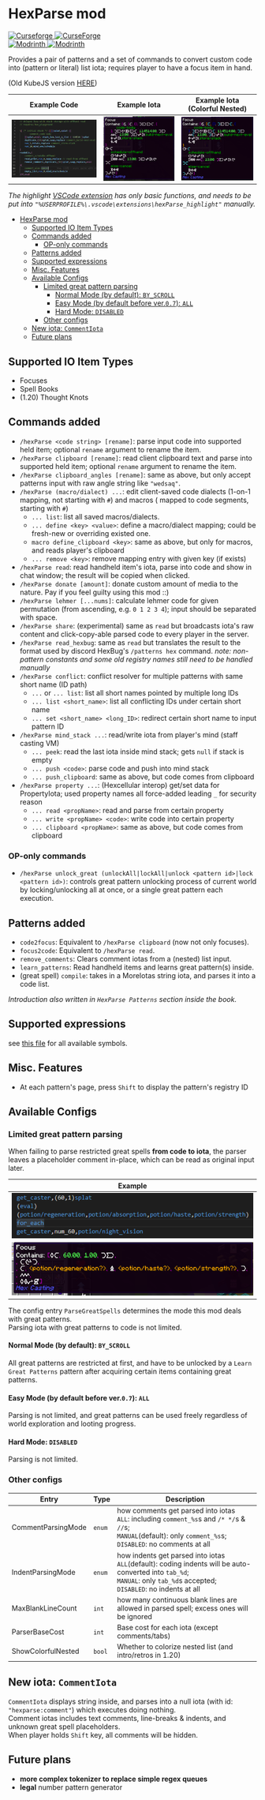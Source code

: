 # HexParse mod

[![Curseforge](https://badges.moddingx.org/curseforge/versions/1148731) ![CurseForge](https://badges.moddingx.org/curseforge/downloads/1148731)](https://www.curseforge.com/minecraft/mc-mods/hexparse)  
[![Modrinth](https://badges.moddingx.org/modrinth/versions/WjFyIzFj) ![Modrinth](https://badges.moddingx.org/modrinth/downloads/WjFyIzFj)](https://modrinth.com/mod/hexparse)

Provides a pair of patterns and a set of commands to convert custom code into (pattern or literal) list iota; requires
player to have a focus item in hand.

(Old KubeJS version [HERE](https://github.com/YukkuriC/hex_playground/blob/1.19/server_scripts/Parser.js))

| Example Code                                                                    | Example Iota                                                                    | Example Iota (Colorful Nested)                                                                        |
|---------------------------------------------------------------------------------|---------------------------------------------------------------------------------|-------------------------------------------------------------------------------------------------------|
| ![Code](https://github.com/YukkuriC/HexParseMod/raw/main/img/sample%20code.png) | ![Iota](https://github.com/YukkuriC/HexParseMod/raw/main/img/sample%20iota.png) | ![Iota (Colorful)](https://github.com/YukkuriC/HexParseMod/raw/main/img/colorful%20nested%20iota.png) |

_The
highlight [VSCode extension](https://github.com/YukkuriC/hexParse_scripts/tree/main/.vscode/extensions/hexParse_highlight)
has only basic functions, and needs to be put into `"%USERPROFILE%\.vscode\extensions\hexParse_highlight"` manually._

<!-- TOC -->

* [HexParse mod](#hexparse-mod)
    * [Supported IO Item Types](#supported-io-item-types)
    * [Commands added](#commands-added)
        * [OP-only commands](#op-only-commands)
    * [Patterns added](#patterns-added)
    * [Supported expressions](#supported-expressions)
    * [Misc. Features](#misc-features)
    * [Available Configs](#available-configs)
        * [Limited great pattern parsing](#limited-great-pattern-parsing)
            * [Normal Mode (by default): `BY_SCROLL`](#normal-mode-by-default-by_scroll)
            * [Easy Mode (by default before ver.`0.7`): `ALL`](#easy-mode-by-default-before-ver07-all)
            * [Hard Mode: `DISABLED`](#hard-mode-disabled)
        * [Other configs](#other-configs)
    * [New iota: `CommentIota`](#new-iota-commentiota)
    * [Future plans](#future-plans)

<!-- TOC -->

## Supported IO Item Types

- Focuses
- Spell Books
- (1.20) Thought Knots

## Commands added

- `/hexParse <code string> [rename]`: parse input code into supported held item; optional `rename` argument to rename the item.
- `/hexParse clipboard [rename]`: read client clipboard text and parse into supported held item; optional `rename` argument to rename
  the item.
- `/hexParse clipboard_angles [rename]`: same as above, but only accept patterns input with raw angle string like
  `"wedsaq"`.
- `/hexParse (macro/dialect) ...`: edit client-saved code dialects (1-on-1 mapping, not starting with `#`) and macros (
  mapped to code segments, starting with `#`)
    - `... list`: list all saved macros/dialects.
    - `... define <key> <value>`: define a macro/dialect mapping; could be fresh-new or overriding existed one.
    - `macro define_clipboard <key>`: same as above, but only for macros, and reads player's clipboard
    - `... remove <key>`: remove mapping entry with given key (if exists)
- `/hexParse read`: read handheld item's iota, parse into code and show in chat window; the result will be copied
  when clicked.
- `/hexParse donate [amount]`: donate custom amount of media to the nature. Pay if you feel guilty using this mod ::)
- `/hexParse lehmer [...nums]`: calculate lehmer code for given permutation (from ascending, e.g. `0 1 2 3 4`); input
  should be separated with space.
- `/hexParse share`: (experimental) same as `read` but broadcasts iota's raw content and click-copy-able parsed code to
  every player in the server.
- `/hexParse read_hexbug`: same as `read` but translates the result to the format used by discord HexBug's `/patterns hex` command. _note:
  non-pattern constants and some old registry names still need to be handled manually_
- `/hexParse conflict`: conflict resolver for multiple patterns with same short name (ID path)
    - `...` or `... list`: list all short names pointed by multiple long IDs
    - `... list <short_name>`: list all conflicting IDs under certain short name
    - `... set <short_name> <long_ID>`: redirect certain short name to input pattern ID
- `/hexParse mind_stack ...`: read/write iota from player's mind (staff casting VM)
    - `... peek`: read the last iota inside mind stack; gets `null` if stack is empty
    - `... push <code>`: parse code and push into mind stack
    - `... push_clipboard`: same as above, but code comes from clipboard
- `/hexParse property ...`: (Hexcellular interop) get/set data for PropertyIota; used property names all force-added leading `_` for security reason
    - `... read <propName>`: read and parse from certain property
    - `... write <propName> <code>`: write code into certain property
    - `... clipboard <propName>`: same as above, but code comes from clipboard

### OP-only commands

- `/hexParse unlock_great (unlockAll|lockAll|unlock <pattern id>|lock <pattern id>)`: controls great pattern unlocking
  process of current
  world by locking/unlocking all at once, or a single great pattern each execution.

## Patterns added

* `code2focus`: Equivalent to `/hexParse clipboard` (now not only focuses).
* `focus2code`: Equivalent to `/hexParse read`.
* `remove_comments`: Clears comment iotas from a (nested) list input.
* `learn_patterns`: Read handheld items and learns great pattern(s) inside.
* (great spell) `compile`: takes in a MoreIotas string iota, and parses it into a code list.

*Introduction also written in `HexParse Patterns` section inside the book.*

## Supported expressions

see [this file](https://github.com/YukkuriC/HexParseMod/blob/main/SYNTAX.md) for all available symbols.

## Misc. Features

* At each pattern's page, press `Shift` to display the pattern's registry ID

## Available Configs

### Limited great pattern parsing

When failing to parse restricted great spells **from code to iota**, the parser leaves a placeholder comment in-place,
which can be read as original input later.

| Example                                                                                          |
|--------------------------------------------------------------------------------------------------|
| ![Code With Missing](https://github.com/YukkuriC/HexParseMod/raw/main/img/code_with_unknown.png) |
| ![Iota With Missing](https://github.com/YukkuriC/HexParseMod/raw/main/img/iota_with_unknown.png) |

The config entry `ParseGreatSpells` determines the mode this mod deals with great patterns.  
Parsing iota with great patterns to code is not limited.

#### Normal Mode (by default): `BY_SCROLL`

All great patterns are restricted at first, and have to be unlocked by a `Learn Great Patterns` pattern after acquiring
certain items containing great patterns.

#### Easy Mode (by default before ver.`0.7`): `ALL`

Parsing is not limited, and great patterns can be used freely regardless of world exploration and looting progress.

#### Hard Mode: `DISABLED`

Parsing is not limited.

### Other configs

| Entry              | Type   | Description                                                                                                                                                                      |
|--------------------|--------|----------------------------------------------------------------------------------------------------------------------------------------------------------------------------------|
| CommentParsingMode | `enum` | how comments get parsed into iotas<br>`ALL`: including `comment_%s`s and `/* */`s & `//`s;<br>`MANUAL`(default): only `comment_%s`s;<br>`DISABLED`: no comments at all           |
| IndentParsingMode  | `enum` | how indents get parsed into iotas<br>`ALL`(default): coding indents will be auto-converted into `tab_%d`;<br>`MANUAL`: only `tab_%d`s accepted;<br>`DISABLED`: no indents at all |
| MaxBlankLineCount  | `int`  | how many continuous blank lines are allowed in parsed spell; excess ones will be ignored                                                                                         |
| ParserBaseCost     | `int`  | Base cost for each iota (except comments/tabs)                                                                                                                                   |
| ShowColorfulNested | `bool` | Whether to colorize nested list (and intro/retros in 1.20)                                                                                                                       |

## New iota: `CommentIota`

`CommentIota` displays string inside, and parses into a null iota (with id: `"hexparse:comment"`) which executes doing
nothing.  
Comment iotas includes text comments, line-breaks & indents, and unknown great spell placeholders.  
When player holds `Shift` key, all comments will be hidden.

## Future plans

* **more complex tokenizer to replace simple regex queues**
* **legal** number pattern generator
